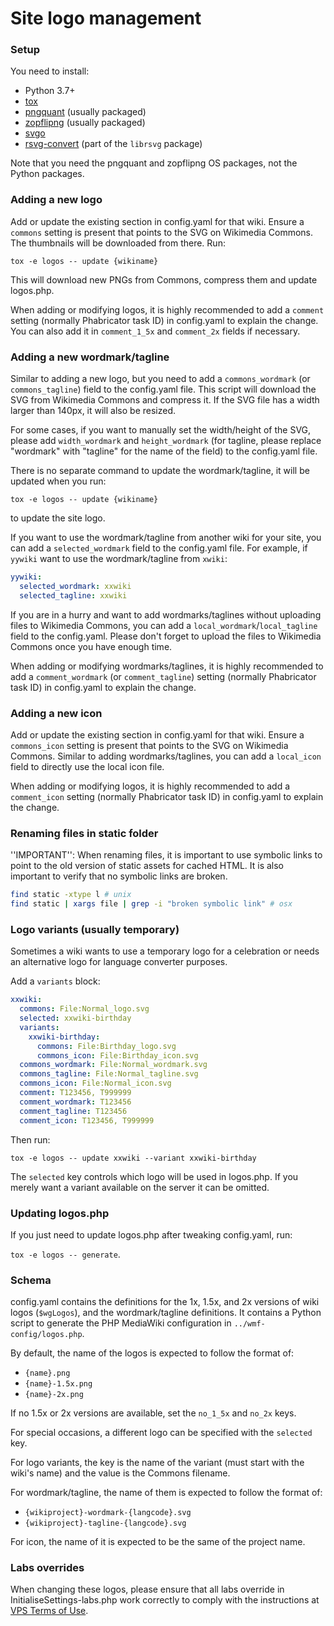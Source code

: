 Site logo management
====================

### Setup

You need to install:
* Python 3.7+
* [tox](https://tox.readthedocs.io/en/latest/index.html)
* [pngquant](https://github.com/kornelski/pngquant) (usually packaged)
* [zopflipng](https://github.com/google/zopfli) (usually packaged)
* [svgo](https://github.com/svg/svgo)
* [rsvg-convert](https://wiki.gnome.org/Projects/LibRsvg) (part of the `librsvg` package)

Note that you need the pngquant and zopflipng OS packages, not the Python packages.

### Adding a new logo
Add or update the existing section in config.yaml for that wiki. Ensure a
`commons` setting is present that points to the SVG on Wikimedia Commons. The
thumbnails will be downloaded from there. Run:

`tox -e logos -- update {wikiname}`

This will download new PNGs from Commons, compress them and update logos.php.

When adding or modifying logos, it is highly recommended to add a `comment`
setting (normally Phabricator task ID) in config.yaml to explain the change.
You can also add it in `comment_1_5x` and `comment_2x` fields if necessary.

### Adding a new wordmark/tagline
Similar to adding a new logo, but you need to add a `commons_wordmark`
(or `commons_tagline`) field to the config.yaml file. This script will download
the SVG from Wikimedia Commons and compress it. If the SVG file has a width
larger than 140px, it will also be resized.

For some cases, if you want to manually set the width/height of the SVG, please
add `width_wordmark` and `height_wordmark` (for tagline, please replace
"wordmark" with "tagline" for the name of the field) to the config.yaml file.

There is no separate command to update the wordmark/tagline, it will be updated
when you run:

`tox -e logos -- update {wikiname}`

to update the site logo.

If you want to use the wordmark/tagline from another wiki for your site,
you can add a `selected_wordmark` field to the config.yaml file. For example,
if `yywiki` want to use the wordmark/tagline from `xwiki`:

```yaml
yywiki:
  selected_wordmark: xxwiki
  selected_tagline: xxwiki
```

If you are in a hurry and want to add wordmarks/taglines without uploading files
to Wikimedia Commons, you can add a `local_wordmark`/`local_tagline` field to
the config.yaml. Please don't forget to upload the files to Wikimedia Commons
once you have enough time.

When adding or modifying wordmarks/taglines, it is highly recommended to add
a `comment_wordmark` (or `comment_tagline`) setting (normally Phabricator
task ID) in config.yaml to explain the change.

### Adding a new icon
Add or update the existing section in config.yaml for that wiki. Ensure a
`commons_icon` setting is present that points to the SVG on Wikimedia Commons.
Similar to adding wordmarks/taglines, you can add a `local_icon` field to
directly use the local icon file.

When adding or modifying logos, it is highly recommended to add a `comment_icon`
setting (normally Phabricator task ID) in config.yaml to explain the change.

### Renaming files in static folder

''IMPORTANT'': When renaming files, it is important to use symbolic links to
point to the old version of static assets for cached HTML. It is also important
to verify that no symbolic links are broken.

```bash
find static -xtype l # unix
find static | xargs file | grep -i "broken symbolic link" # osx
```

### Logo variants (usually temporary)
Sometimes a wiki wants to use a temporary logo for a celebration or needs an
alternative logo for language converter purposes.

Add a `variants` block:

```yaml
xxwiki:
  commons: File:Normal_logo.svg
  selected: xxwiki-birthday
  variants:
    xxwiki-birthday:
      commons: File:Birthday_logo.svg
      commons_icon: File:Birthday_icon.svg
  commons_wordmark: File:Normal_wordmark.svg
  commons_tagline: File:Normal_tagline.svg
  commons_icon: File:Normal_icon.svg
  comment: T123456, T999999
  comment_wordmark: T123456
  comment_tagline: T123456
  comment_icon: T123456, T999999
```

Then run:

`tox -e logos -- update xxwiki --variant xxwiki-birthday`

The `selected` key controls which logo will be used in logos.php. If you merely
want a variant available on the server it can be omitted.

### Updating logos.php

If you just need to update logos.php after tweaking config.yaml, run:

`tox -e logos -- generate`.

### Schema
config.yaml contains the definitions for the 1x, 1.5x, and 2x versions of wiki
logos (`$wgLogos`), and the wordmark/tagline definitions. It contains a Python
script to generate the PHP MediaWiki configuration in `../wmf-config/logos.php`.

By default, the name of the logos is expected to follow the format of:
* `{name}.png`
* `{name}-1.5x.png`
* `{name}-2x.png`

If no 1.5x or 2x versions are available, set the `no_1_5x` and `no_2x` keys.

For special occasions, a different logo can be specified with the `selected` key.

For logo variants, the key is the name of the variant (must start with the
wiki's name) and the value is the Commons filename.

For wordmark/tagline, the name of them is expected to follow the format of:
* `{wikiproject}-wordmark-{langcode}.svg`
* `{wikiproject}-tagline-{langcode}.svg`

For icon, the name of it is expected to be the same of the project name.

### Labs overrides
When changing these logos, please ensure that all labs override in
InitialiseSettings-labs.php work correctly to comply with the instructions at
[VPS Terms of Use](https://wikitech.wikimedia.org/wiki/Wikitech:Cloud_Services_Terms_of_use).
